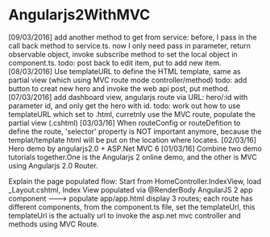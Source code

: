 # Angularjs2WithMVC
[09/03/2016]
add another method to get from service: 
before, I pass in the call back method to service.ts. now I only need pass in parameter, return observable object, invoke subscribe method to set the local object in component.ts.
todo: post back to edit item, put to add new item.
[08/03/2016]
Use templateURL to define the HTML template, same as partial view (which using MVC route mode controller/method)
todo: add button to creat new hero and invoke the web api post, put method.
[07/03/2016]
add dashboard view, angularjs route via URL: hero/:id with parameter id, and only get the hero with id.
todo: work out how to use templateURL which set to .html, curretnly use the MVC route, populate the partial view (.cshtml)
[03/03/16]
When routeConfig or routeDefition to define the route, 'selector' property is NOT important anymore, because the templat/template html
will be put on the location where <router-outlet> locates. 
[02/03/16]
Hero demo by angularjs2.0 + ASP.Net MVC 6
[01/03/16]
Combine two demo tutorials together.One is the Angularjs 2 online demo, and the other is MVC using Angularjs 2.0 Router.

Explain the page populated flow:
Start from  HomeController.IndexView, load _Layout.cshtml, Index View populated via @RenderBody
AngularJS 2 app component ---> populate app/app.html
display 3 routes;
each route has different components, from the component.ts file, set the templateUrl, this templateUrl is the actually url to invoke the 
asp.net mvc controller and methods using MVC Route.



